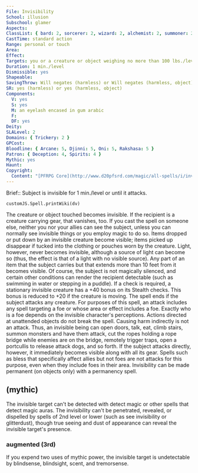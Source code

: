```yaml
---
File: Invisibility
School: illusion
Subschool: glamer
Aspects: 
ClassList: { bard: 2, sorcerer: 2, wizard: 2, alchemist: 2, summoner: 2, unchained summoner: 2, inquisitor: 2, antipaladin: 2, magus: 2, occultist: 2, psychic: 2, mesmerist: 2, spiritualist: 2, medium: 2 }
CastTime: standard action
Range: personal or touch
Area: 
Effect: 
Targets: you or a creature or object weighing no more than 100 lbs./level
Duration: 1 min./level
Dismissible: yes
Shapeable: 
SavingThrow: Will negates (harmless) or Will negates (harmless, object)
SR: yes (harmless) or yes (harmless, object)
Components:
  V: yes
  S: yes
  M: an eyelash encased in gum arabic
  F: 
  DF: yes
Deity: 
SLALevel: 2
Domains: { Trickery: 2 }
GPCost: 
Bloodline: { Arcane: 5, Djinni: 5, Oni: 5, Rakshasa: 5 }
Patron: { Deception: 4, Spirits: 4 }
Mythic: yes
Haunt: 
Copyright:
  Content: "[PFRPG Core](http://www.d20pfsrd.com/magic/all-spells/i/invisibility)"
---
```

Brief:: Subject is invisible for 1 min./level or until it attacks.

```dataviewjs
customJS.Spell.printWiki(dv)
```

The creature or object touched becomes invisible. If the recipient is a creature carrying gear, that vanishes, too. If you cast the spell on someone else, neither you nor your allies can see the subject, unless you can normally see invisible things or you employ magic to do so.  Items dropped or put down by an invisible creature become visible; items picked up disappear if tucked into the clothing or pouches worn by the creature. Light, however, never becomes invisible, although a source of light can become so (thus, the effect is that of a light with no visible source). Any part of an item that the subject carries but that extends more than 10 feet from it becomes visible.  Of course, the subject is not magically silenced, and certain other conditions can render the recipient detectable (such as swimming in water or stepping in a puddle). If a check is required, a stationary invisible creature has a +40 bonus on its Stealth checks. This bonus is reduced to +20 if the creature is moving. The spell ends if the subject attacks any creature. For purposes of this spell, an attack includes any spell targeting a foe or whose area or effect includes a foe. Exactly who is a foe depends on the invisible character's perceptions. Actions directed at unattended objects do not break the spell. Causing harm indirectly is not an attack. Thus, an invisible being can open doors, talk, eat, climb stairs, summon monsters and have them attack, cut the ropes holding a rope bridge while enemies are on the bridge, remotely trigger traps, open a portcullis to release attack dogs, and so forth. If the subject attacks directly, however, it immediately becomes visible along with all its gear.  Spells such as bless that specifically affect allies but not foes are not attacks for this purpose, even when they include foes in their area.  Invisibility can be made permanent (on objects only) with a permanency spell.


## (mythic)

The invisible target can't be detected with detect magic or other spells that detect magic auras. The invisibility can't be penetrated, revealed, or dispelled by spells of 2nd level or lower (such as see invisibility or glitterdust), though true seeing and dust of appearance can reveal the invisible target's presence.


### augmented (3rd)

If you expend two uses of mythic power, the invisible target is undetectable by blindsense, blindsight, scent, and tremorsense.
